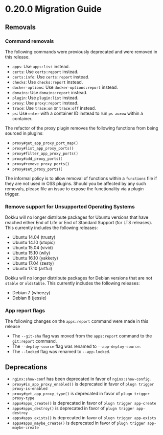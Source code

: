 # 0.20.0 Migration Guide

## Removals

### Command removals

The following commands were previously deprecated and were removed in this release.

- `apps`: Use `apps:list` instead.
- `certs`: Use `certs:report` instead.
- `certs:info`: Use `certs:report` instead.
- `checks`: Use `checks:report` instead.
- `docker-options`: Use `docker-options:report` instead.
- `domains`: Use `domains:report` instead.
- `plugin`: Use `plugin:list` instead.
- `proxy`: Use `proxy:report` instead.
- `trace`: Use `trace:on` or `trace:off` instead.
- `ps`: Use `enter` with a container ID instead to run `ps auxww` within a container.

The refactor of the proxy plugin removes the following functions from being sourced in plugins:

- `proxy#get_app_proxy_port_map()`
- `proxy#list_app_proxy_ports()`
- `proxy#filter_app_proxy_ports()`
- `proxy#add_proxy_ports()`
- `proxy#remove_proxy_ports()`
- `proxy#set_proxy_ports()`

The informal policy is to allow removal of functions within a `functions` file if they are not used in OSS plugins. Should you be affected by any such removals, please file an issue to expose the functionality via a plugin trigger.

### Remove support for Unsupported Operating Systems

Dokku will no longer distribute packages for Ubuntu versions that have reached either End of Life or End of Standard Support (for LTS releases). This currently includes the following releases:

- Ubuntu 14.04 (trusty)
- Ubuntu 14.10 (utopic)
- Ubuntu 15.04 (vivid)
- Ubuntu 15.10 (wily)
- Ubuntu 16.10 (yakkety)
- Ubuntu 17.04 (zesty)
- Ubuntu 17.10 (artful)

Dokku will no longer distribute packages for Debian versions that are not `stable` or `oldstable`. This currently includes the following releases:

- Debian 7 (wheezy)
- Debian 8 (jessie)

### App report flags

The following changes on the `apps:report` command were made in this release

- The `--git-sha` flag was moved from the `apps:report` command to the `git:report` command.
- The `--deploy-source` flag was renamed to `--app-deploy-source`.
- The `--locked` flag was renamed to `--app-locked`.

## Deprecations

- `nginx:show-conf` has been deprecated in favor of `nginx:show-config`.
- `proxy#is_app_proxy_enabled()` is deprecated in favor of `plugn trigger proxy-is-enabled`
- `proxy#get_app_proxy_type()` is deprecated in favor of `plugn trigger proxy-type`
- `apps#apps_create()` is deprecated in favor of `plugn trigger app-create`
- `apps#apps_destroy()` is deprecated in favor of `plugn trigger app-destroy`
- `apps#apps_exists()` is deprecated in favor of `plugn trigger app-exists`
- `apps#apps_maybe_create()` is deprecated in favor of `plugn trigger app-maybe-create`
